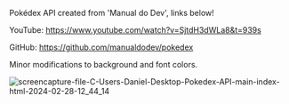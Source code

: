 Pokédex API created from 'Manual do Dev', links below!

YouTube: https://www.youtube.com/watch?v=SjtdH3dWLa8&t=939s

GitHub: https://github.com/manualdodev/pokedex

Minor modifications to background and font colors.

![screencapture-file-C-Users-Daniel-Desktop-Pokedex-API-main-index-html-2024-02-28-12_44_14](https://github.com/frontenddan/Pokedex-API/assets/122943548/08ad6089-a28c-4ddc-acb5-a9193dca1b99)
